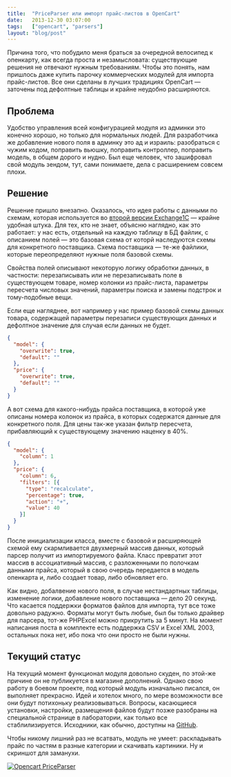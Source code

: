 ```yaml
---
title:  "PriceParser или импорт прайс-листов в OpenCart"
date:   2013-12-30 03:07:00
tags:   ["opencart", "parsers"]
layout: "blog/post"
---
```


Причина того, что побудило меня браться за очередной велосипед к опенкарту, как всегда проста и незамысловата: существующие решения не отвечают нужным требованиям. Чтобы это понять, нам пришлось даже купить парочку коммерческих модулей для импорта прайс-листов. Все они сделаны в лучших традициях OpenCart — заточены под дефолтные таблицы и крайне неудобно расширяются.

<!-- cut -->

## Проблема

Удобство управления всей конфигурацией модуля из админки это конечно хорошо, но только для нормальных людей. Для разработчика же добавление нового поля в админку это ад и израиль: разобраться с чужим кодом, поправить вьюшку, поправить контроллер, поправить модель, в общем дорого и нудно. Был еще человек, что зашифровал свой модуль зендом, тут, сами понимаете, дела с расширением совсем плохи.

## Решение

Решение пришло внезапно. Оказалось, что идея работы с данными по схемам, которая используется во [второй версии Exchange1C]([[~8]]) — крайне удобная штука. Для тех, кто не знает, объясню наглядно, как это работает: у нас есть, отдельный на каждую таблицу в БД файлик, с описанием полей — это базовая схема от которй наследуются схемы для конкретного поставщика. Схема поставщика — те-же файлики, которые переопределяют нужные поля базовой схемы.

Свойства полей описывают некоторую логику обработки данных, в частности: перезаписывать или не перезаписывать поле в существующем товаре, номер колонки из прайс-листа, параметры пересчета числовых значений, параметры поиска и замены подстрок и тому-подобные вещи.

Если еще нагляднее, вот например у нас пример базовой схемы данных товара, содержащей параметры перезаписи существующих данных и дефолтное значение для случая если данных не будет.

```json
{
  "model": {
    "overwrite": true,
    "default": ""
  },
  "price": {
    "overwrite": true,
    "default": ""
  }
}
```

А вот схема для какого-нибудь прайса поставщика, в которой уже описаны номера колонок из прайса, в которых содержатся данные для конкретного поля. Для цены так-же указан фильтр пересчета, прибавляющий к существующему значению наценку в 40%.

```json
{
  "model": {
    "column": 1
  },
  "price": {
    "column": 6,
    "filters": [{
      "type": "recalculate",
      "percentage": true,
      "action": "+",
      "value": 40
    }]
  }
}
```

После инициализации класса, вместе с базовой и расширяющей схемой ему скармливается двухмерный массив данных, который парсер получит из импортируемого файла. Класс превратит этот массив в ассоциативный массив, с разложенными по полочкам данными прайса, который в свою очередь передается в модель опенкарта и, либо создает товар, либо обновляет его.

Как видно, добалвение нового поля, в случае нестандартных таблицы, изменение логики, добавление нового поставщика — дело 20 секунд. Что касается поддержки форматов файлов для импорта, тут все тоже довольно радужно. Форматы могут быть любые, был бы только драйвер для парсера, тот-же PHPExcel можно прикрутить за 5 минут. На момент написания поста в комплекте есть поддержка CSV и Excel XML 2003, остальных пока нет, ибо пока что они просто не были нужны.

## Текущий статус

На текущий момент функционал модуля довольно скуден, по этой-же причине он не публикуется в магазине дополнений. Однако свою работу в боевом проекте, под который модуль изначально писался, он выполняет прекрасно. Идей и хотелок много, по мере возможности все они будут потихоньку реализовываться. Вопросы, касающиеся установки, настройки, размещения файлов будут позже разобраны на специальной странице в лаборатории, как только все стаблилизируется. Исходники, как обычно, доступны на [GitHub](https://github.com/zenwalker/opencart-priceparser).

Чтобы никому лишний раз не всатвать, модуль не умеет: раскладывать прайс по частям в разные категории и скачивать картиники. Ну и скриншот для заманухи.

[![Opencart PriceParser](https://cloclo11.datacloudmail.ru/weblink/view/47dc4ba94111/priceparser.png)](https://cloclo11.datacloudmail.ru/weblink/view/47dc4ba94111/priceparser.png)
